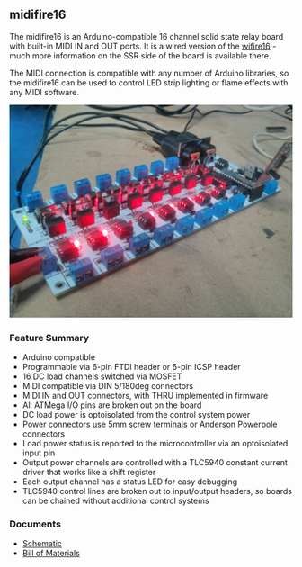 midifire16
---------

The midifire16 is an Arduino-compatible 16 channel solid state relay board with built-in MIDI IN and OUT ports. It is a wired version of the [wifire16](https://github.com/propane-and-electrons/wifire16) - much more information on the SSR side of the board is available there.

The MIDI connection is compatible with any number of Arduino libraries, so the midifire16 can be used to control LED strip lighting or flame effects with any MIDI software.

![midifire16 photo](docs/midifire16.jpg)

### Feature Summary

* Arduino compatible
* Programmable via 6-pin FTDI header or 6-pin ICSP header
* 16 DC load channels switched via MOSFET
* MIDI compatible via DIN 5/180deg connectors
* MIDI IN and OUT connectors, with THRU implemented in firmware
* All ATMega I/O pins are broken out on the board
* DC load power is optoisolated from the control system power
* Power connectors use 5mm screw terminals or Anderson Powerpole connectors
* Load power status is reported to the microcontroller via an optoisolated input pin
* Output power channels are controlled with a TLC5940 constant current driver that works like a shift register
* Each output channel has a status LED for easy debugging
* TLC5940 control lines are broken out to input/output headers, so boards can be chained without additional control systems

### Documents

* [Schematic](docs/midifire16-schematic.pdf)
* [Bill of Materials](docs/midifire16-BOM.csv)
